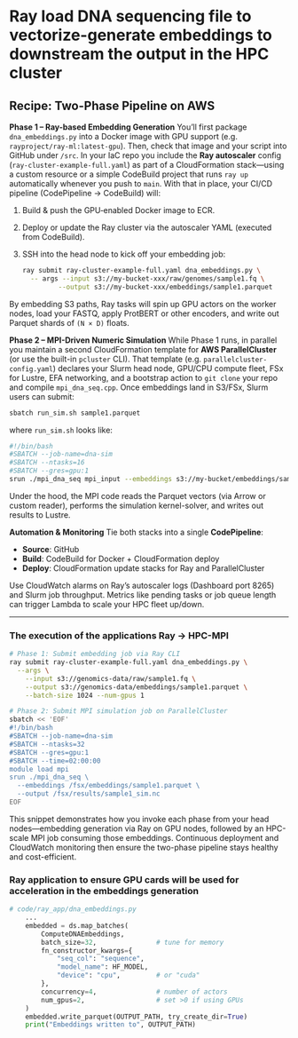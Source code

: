 # Ray load DNA sequencing file to vectorize-generate embeddings to downstream the output in the HPC cluster


## Recipe: Two-Phase Pipeline on AWS

**Phase 1 – Ray-based Embedding Generation**
You’ll first package `dna_embeddings.py` into a Docker image with GPU support (e.g. `rayproject/ray-ml:latest-gpu`). Then, check that image and your script into GitHub under `/src`. In your IaC repo you include the **Ray autoscaler** config (`ray-cluster-example-full.yaml`) as part of a CloudFormation stack—using a custom resource or a simple CodeBuild project that runs `ray up` automatically whenever you push to `main`. With that in place, your CI/CD pipeline (CodePipeline → CodeBuild) will:

1. Build & push the GPU‐enabled Docker image to ECR.
2. Deploy or update the Ray cluster via the autoscaler YAML (executed from CodeBuild).
3. SSH into the head node to kick off your embedding job:

   ```bash
   ray submit ray-cluster-example-full.yaml dna_embeddings.py \
     -- args --input s3://my-bucket-xxx/raw/genomes/sample1.fq \
            --output s3://my-bucket-xxx/embeddings/sample1.parquet
   ```

By embedding S3 paths, Ray tasks will spin up GPU actors on the worker nodes, load your FASTQ, apply ProtBERT or other encoders, and write out Parquet shards of `(N × D)` floats.

**Phase 2 – MPI-Driven Numeric Simulation**
While Phase 1 runs, in parallel you maintain a second CloudFormation template for **AWS ParallelCluster** (or use the built-in `pcluster` CLI). That template (e.g. `parallelcluster-config.yaml`) declares your Slurm head node, GPU/CPU compute fleet, FSx for Lustre, EFA networking, and a bootstrap action to `git clone` your repo and compile `mpi_dna_seq.cpp`. Once embeddings land in S3/FSx, Slurm users can submit:

```bash
sbatch run_sim.sh sample1.parquet
```

where `run_sim.sh` looks like:

```bash
#!/bin/bash
#SBATCH --job-name=dna-sim
#SBATCH --ntasks=16
#SBATCH --gres=gpu:1
srun ./mpi_dna_seq mpi_input --embeddings s3://my-bucket/embeddings/sample1.parquet
```

Under the hood, the MPI code reads the Parquet vectors (via Arrow or custom reader), performs the simulation kernel-solver, and writes out results to Lustre.

**Automation & Monitoring**
Tie both stacks into a single **CodePipeline**:

* **Source**: GitHub
* **Build**: CodeBuild for Docker + CloudFormation deploy
* **Deploy**: CloudFormation update stacks for Ray and ParallelCluster

Use CloudWatch alarms on Ray’s autoscaler logs (Dashboard port 8265) and Slurm job throughput. Metrics like pending tasks or job queue length can trigger Lambda to scale your HPC fleet up/down.

---

### The execution of the applications Ray -> HPC-MPI

```bash
# Phase 1: Submit embedding job via Ray CLI
ray submit ray-cluster-example-full.yaml dna_embeddings.py \
  --args \
    --input s3://genomics-data/raw/sample1.fq \
    --output s3://genomics-data/embeddings/sample1.parquet \
    --batch-size 1024 --num-gpus 1

# Phase 2: Submit MPI simulation job on ParallelCluster
sbatch << 'EOF'
#!/bin/bash
#SBATCH --job-name=dna-sim
#SBATCH --ntasks=32
#SBATCH --gres=gpu:1
#SBATCH --time=02:00:00
module load mpi
srun ./mpi_dna_seq \
  --embeddings /fsx/embeddings/sample1.parquet \
  --output /fsx/results/sample1_sim.nc
EOF
```

This snippet demonstrates how you invoke each phase from your head nodes—embedding generation via Ray on GPU nodes, followed by an HPC-scale MPI job consuming those embeddings. Continuous deployment and CloudWatch monitoring then ensure the two-phase pipeline stays healthy and cost-efficient.

### Ray application to ensure GPU cards will be used for acceleration in the embeddings generation

```python
# code/ray_app/dna_embeddings.py
    ...
    embedded = ds.map_batches(
        ComputeDNAEmbeddings,
        batch_size=32,               # tune for memory
        fn_constructor_kwargs={
            "seq_col": "sequence",
            "model_name": HF_MODEL,
            "device": "cpu",         # or "cuda"
        },
        concurrency=4,               # number of actors
        num_gpus=2,                  # set >0 if using GPUs
    )
    embedded.write_parquet(OUTPUT_PATH, try_create_dir=True)
    print("Embeddings written to", OUTPUT_PATH)
```